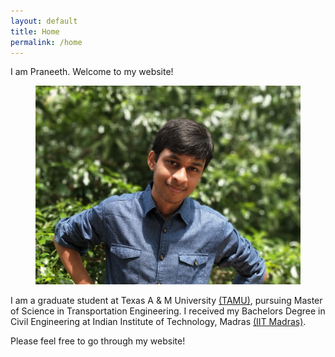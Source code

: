 ```yaml
---
layout: default
title: Home
permalink: /home
---
```



I am Praneeth. Welcome to my website!

<figure>
<img class="home" src="/assets/pro_pic.jpg" alt="Me">
</figure>

I am a graduate student at Texas A & M University [(TAMU)](https://www.tamu.edu), pursuing Master of Science in Transportation Engineering. I received my Bachelors Degree in Civil Engineering at Indian Institute of Technology, Madras [(IIT Madras)](http://www.iitm.ac.in/).

Please feel free to go through my website!
